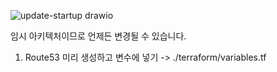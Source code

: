 ![update-startup drawio](https://github.com/user-attachments/assets/221c3370-53ab-410d-bcf2-71d50dbbbb2d)

임시 아키텍처이므로 언제든 변경될 수 있습니다.

1. Route53 미리 생성하고 변수에 넣기 -> ./terraform/variables.tf
